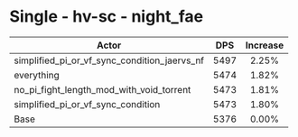 # Single - hv-sc - night_fae
| Actor | DPS | Increase |
|---|:---:|:---:|
|simplified_pi_or_vf_sync_condition_jaervs_nf|5497|2.25%|
|everything|5474|1.82%|
|no_pi_fight_length_mod_with_void_torrent|5473|1.81%|
|simplified_pi_or_vf_sync_condition|5473|1.80%|
|Base|5376|0.00%|
